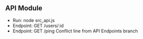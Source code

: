 ## API Module
- Run: node src_api.js
- Endpoint: GET /users/:id
- Endpoint: GET /ping
Conflict line from API Endpoints branch
